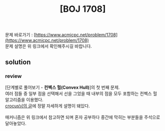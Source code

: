 ﻿---
toc: true
title:  "[BOJ 1708]"
last_modified_at:   2020-08-27
excerpt: "볼록 껍질"
categories: PS2020
image: "/images/1708.png"
sitemap :
  changefreq : weekly
  priority : 1.0
---

문제 바로가기 : [https://www.acmicpc.net/problem/1708](https://www.acmicpc.net/problem/1708)<br>
문제 설명은 위 링크에서 확인해주시길 바랍니다.
<br>
## solution
<script src="https://gist.github.com/yooniversal/f9fdd32fd5e866a210c44f5ff23ddc37.js"></script>

### review
[단계별로 풀어보기 - **컨벡스 헐(Convex Hull)**]의 첫 번째 문제.<br>
여러 점들 중 일부 점을 선택해서 선을 그었을 때 내부의 점을 모두 포함하는 컨벡스 헐 알고리즘을 이용했다.<br>
[crocus님의 글](https://www.crocus.co.kr/1288)에 정말 자세하게 설명이 돼있다.<br>
<br>
매커니즘은 위 링크에서 참고하면 되며 혼자 공부하다 중간에 막히는 부분들을 주석으로 달아놓았다.

<script src="https://utteranc.es/client.js"
        repo="yooniversal/blog-comments"
        issue-term="pathname"
        theme="github-light"
        crossorigin="anonymous"
        async>
</script>
